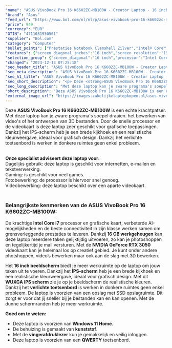 ```yaml
---
"name": "ASUS VivoBook Pro 16 K6602ZC-MB100W - Creator Laptop - 16 inch"
"brand": "Asus"
"feed_url": "https://www.bol.com/nl/nl/p/asus-vivobook-pro-16-k6602zc-mb100w-i7-12650h-notebook-40-6-cm-wuxga-intel-core-i7-16-gb-ddr4-sdram-512-gb-ssd-nvidia-geforce-rtx-3050-wi-fi-6e-windows-11-home-zilver/9300000128926594"
"price": 949
"currency": "EUR"
"GTIN": "4711081950561"
"supplier": "Bol.com"
"category": "Computer"
"bullet_points": ["Prestaties Notebook Clamshell Zilver","Intel® Core™ i7 i7-12650H","40,6 cm (16\") WUXGA 1920 x 1200 Pixels IPS LED backlight 16:10","16 GB DDR4-SDRAM 2300 MHz","512 GB SSD","NVIDIA GeForce RTX 3050 4 GB Intel® UHD Graphics","Wi-Fi 6E (802.11ax) Ethernet LAN 10,1000,100 Mbit/s Bluetooth 5.0","Lithium-Ion (Li-Ion) 70 Wh 150 W","Windows 11 Home 64-bit"]
"features": {"screen_diagonal_inches":"16 inch","screen_resolution":"1920 x 1200 Pixels","processor_family":"Intel® Core™ i7","memory_size":"16 GB","memory_type":"DDR4-SDRAM","total_storage_space":"512 GB","graphics_card":"NVIDIA GeForce RTX 3050","graphics_memory_size":"4 GB","operating_system":"Windows 11 Home","battery_capacity":"70 Wh","width":"355,3 mm","depth":"252 mm","weight":"1,7 kg","graphics":"WUXGA","purpose_laptop":"Creative"}
"selection_group": {"screen_diagonal":"16 inch","processor":"Intel Core i7","changed_price_past_3_days":false,"product_family":"VivoBook"}
"changed": "2023-12-13 07:25:18"
"seo_header_title": "ASUS VivoBook Pro 16 K6602ZC-MB100W - Creator Laptop - 16 inch"
"seo_meta_description": "ASUS VivoBook Pro 16 K6602ZC-MB100W - Creator Laptop - 16 inch"
"seo_h1_title": "ASUS VivoBook Pro 16 K6602ZC-MB100W - Creator Laptop - 16 inch"
"seo_short_description": "<p> Deze <strong>ASUS VivoBook Pro 16 K6602ZC-MB100W</strong> is een echte krachtpatser."
"seo_long_description": "Met deze laptop kan je zware programa's soepel draaien. het bewerken van video's of het ontwerpen van 3D bestanden. Door de snelle processor en de videokaart is deze laptop zeer geschikt voor grafische toepassingen. Dankzij het IPS-scherm heb je een brede kijkhoek en een realistische kleurweergave, ideaal voor grafisch design. Dankzij het verlichte toetsenbord is werken in donkere ruimtes geen enkel probleem. </p> <p> <br /><strong>Onze specialist adviseert deze laptop voor:</strong><br />Dagelijks gebruik: deze laptop is geschikt voor internetten, e-mailen en tekstverwerking. <br />Gaming: is geschikt voor veel games. <br />Fotobewerking: de processor is hiervoor snel genoeg. <br />Videobewerking: deze laptop beschikt over een aparte videokaart. </p> <h3><br />Belangrijkste kenmerken van de ASUS VivoBook Pro 16 K6602ZC-MB100W:</h3> <p> De krachtige<strong> Intel Core i7</strong> processor en grafische kaart, verbeterde AI-mogelijkheden en de beste connectiviteit in zijn klasse werken samen om grensverleggende prestaties te leveren. Dankzij<strong> 16 GB werkgeheugen</strong> kan deze laptop meerdere taken gelijktijdig uitvoeren, zo kan je photoshoppen en tegelijkertijd je mail versturen. Met de <strong>NVIDIA GeForce RTX 3050</strong> videokaart kan je helemaal los op creatief gebied. Je kunt onder andere photshoppen, video’s bewerken maar ook aan de slag met 3D bewerken. </p> <p> Het <strong>16 inch beeldscherm</strong> biedt je meer werkruimte op de laptop om jouw taken uit te voeren. Dankzij het <strong>IPS-scherm</strong> heb je een brede kijkhoek en een realistische kleurweergave, ideaal voor grafisch design. Met dit <strong>WUXGA IPS scherm</strong> zie je op je beeldscherm de realistische kleuren. Dankzij het <strong>verlichte toetsenbord</strong> is werken in donkere ruimtes geen enkel probleem. De laptop is voorzien van een opslag met SSD opslagruimte. Dit zorgt er voor dat jij sneller bij je bestanden kan en kan openen. Met de dunne schermranden heb je meer werkruimte. </p> <p> <strong>Goed om te weten:</strong> </p> <ul> <li>Deze laptop is voorzien van<strong> Windows 11 Home</strong>. </li> <li>De behuizing is gemaakt van <strong>kunststof</strong>. </li> <li>Met de <strong>vingerafdruklezer</strong> kun je gemakkelijk en veilig inloggen. </li> <li>Deze laptop is voorzien van een <strong>QWERTY</strong> toetsenbord. </li> </ul>"
"short_description": "Deze ASUS VivoBook Pro 16 K6602ZC-MB100W is een echte krachtpatser. Met deze laptop kan je zware programa's soepel draaien. het bewerken van video's of het ontwerpen van 3D bestanden. Door de snelle processor en de videokaart is deze laptop zeer geschikt voor grafische toepassingen. Dankzij het IPS-scherm heb je een brede kijkhoek en een realistische kleurweergave, ideaal voor grafisch design. Dankzij het verlichte toetsenbord is werken in donkere ruimtes geen enkel probleem. Onze specialist adviseert deze laptop voor: Dagelijks gebruik: deze laptop is geschikt voor internetten, e-mailen en tekstverwerking. Gaming: is geschikt voor veel games. Fotobewerking: de processor is hiervoor snel genoeg. Videobewerking: deze laptop beschikt over een aparte videokaart. Belangrijkste kenmerken van de ASUS VivoBook Pro 16 K6602ZC-MB100W: De krachtige Intel Core i7 processor en grafische kaart, verbeterde AI-mogelijkheden en de beste connectiviteit in zijn klasse werken samen om grensverleggende prestaties te leveren. Dankzij 16 GB werkgeheugen kan deze laptop meerdere taken gelijktijdig uitvoeren, zo kan je photoshoppen en tegelijkertijd je mail versturen. Met de NVIDIA GeForce RTX 3050 videokaart kan je helemaal los op creatief gebied. Je kunt onder andere photshoppen, video’s bewerken maar ook aan de slag met 3D bewerken. Het 16 inch beeldscherm biedt je meer werkruimte op de laptop om jouw taken uit te voeren. Dankzij het IPS-scherm heb je een brede kijkhoek en een realistische kleurweergave, ideaal voor grafisch design. Met dit WUXGA IPS scherm zie je op je beeldscherm de realistische kleuren. Dankzij het verlichte toetsenbord is werken in donkere ruimtes geen enkel probleem. De laptop is voorzien van een opslag met SSD opslagruimte. Dit zorgt er voor dat jij sneller bij je bestanden kan en kan openen. Met de dunne schermranden heb je meer werkruimte. Goed om te weten: Deze laptop is voorzien van Windows 11 Home. De behuizing is gemaakt van kunststof. Met de vingerafdruklezer kun je gemakkelijk en veilig inloggen. Deze laptop is voorzien van een QWERTY toetsenbord."
"external_image_url": "https://images.zakelijkelaptopkopen.nl/asus-vivobook-pro-16-k6602zc-mb100w-i7-12650h-notebook-40-6-cm-wuxga-intel-core-i7-16-gb-ddr4-sdram-512-gb-ssd-nvidia-geforce-rtx-3050-wi-fi-6e-windows-11-home-zilver.webp"
---
```


<p> Deze <strong>ASUS VivoBook Pro 16 K6602ZC-MB100W</strong> is een echte krachtpatser. Met deze laptop kan je zware programa's soepel draaien. het bewerken van video's of het ontwerpen van 3D bestanden. Door de snelle processor en de videokaart is deze laptop zeer geschikt voor grafische toepassingen. Dankzij het IPS-scherm heb je een brede kijkhoek en een realistische kleurweergave, ideaal voor grafisch design. Dankzij het verlichte toetsenbord is werken in donkere ruimtes geen enkel probleem. </p> <p> <br /><strong>Onze specialist adviseert deze laptop voor:</strong><br />Dagelijks gebruik: deze laptop is geschikt voor internetten, e-mailen en tekstverwerking.<br />Gaming: is geschikt voor veel games.<br />Fotobewerking: de processor is hiervoor snel genoeg.<br />Videobewerking: deze laptop beschikt over een aparte videokaart. </p> <h3><br />Belangrijkste kenmerken van de ASUS VivoBook Pro 16 K6602ZC-MB100W:</h3> <p> De krachtige<strong> Intel Core i7</strong> processor en grafische kaart, verbeterde AI-mogelijkheden en de beste connectiviteit in zijn klasse werken samen om grensverleggende prestaties te leveren. Dankzij<strong> 16 GB werkgeheugen</strong> kan deze laptop meerdere taken gelijktijdig uitvoeren, zo kan je photoshoppen en tegelijkertijd je mail versturen. Met de <strong>NVIDIA GeForce RTX 3050</strong> videokaart kan je helemaal los op creatief gebied. Je kunt onder andere photshoppen, video’s bewerken maar ook aan de slag met 3D bewerken. </p> <p> Het <strong>16 inch beeldscherm</strong> biedt je meer werkruimte op de laptop om jouw taken uit te voeren. Dankzij het <strong>IPS-scherm</strong> heb je een brede kijkhoek en een realistische kleurweergave, ideaal voor grafisch design. Met dit <strong>WUXGA IPS scherm</strong> zie je op je beeldscherm de realistische kleuren. Dankzij het <strong>verlichte toetsenbord</strong> is werken in donkere ruimtes geen enkel probleem. De laptop is voorzien van een opslag met SSD opslagruimte. Dit zorgt er voor dat jij sneller bij je bestanden kan en kan openen. Met de dunne schermranden heb je meer werkruimte. </p> <p> <strong>Goed om te weten:</strong> </p> <ul> <li>Deze laptop is voorzien van<strong> Windows 11 Home</strong>.</li> <li>De behuizing is gemaakt van <strong>kunststof</strong>.</li> <li>Met de <strong>vingerafdruklezer</strong> kun je gemakkelijk en veilig inloggen.</li> <li>Deze laptop is voorzien van een <strong>QWERTY</strong> toetsenbord.</li> </ul>